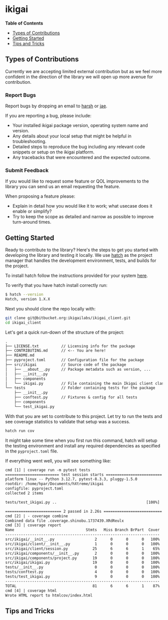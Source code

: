 # ikigai

**Table of Contents**

- [Types of Contributions](#types-of-contributions)
- [Getting Started](#getting-started)
- [Tips and Tricks](#tips-and-tricks)

## Types of Contributions

Currently we are accepting limited external contribution but as we feel more
confident in the direction of the library we will open up more avenue for contribution.

### Report Bugs

Report bugs by dropping an email to [harsh](mailto:harsh@ikigailabs.io) or [jae](mailto:simjae@ikigailabs.io).

If you are reporting a bug, please include:

- Your installed ikigai package version, operating system name and version.
- Any details about your local setup that might be helpful in troubleshooting.
- Detailed steps to reproduce the bug including any relevant code snippets or setup on the ikigai platform.
- Any tracebacks that were encountered and the expected outcome.

### Submit Feedback

If you would like to request some feature or QOL improvements to the library you can send us an email requesting the feature.

When proposing a feature please:

- Explain in detail how you would like it to work; what usecase does it enable or simplify?
- Try to keep the scope as detailed and narrow as possible to improve turn-around times.

## Getting Started

Ready to contribute to the library? Here's the steps to get you started with developing the library and testing it locally.
We use [hatch](https://hatch.pypa.io/latest/) as the project manager that handles the development environment, tests, and builds for the project.

To install hatch follow the instructions provided for your system [here](https://hatch.pypa.io/latest/install/).

To verify that you have hatch install correctly run:

```sh
$ hatch --version
Hatch, version 1.X.X
```

Next you should clone the repo locally with:

```sh
git clone git@bitbucket.org:ikigailabs/ikigai_client.git
cd ikigai_client
```

Let's get a quick run-down of the structure of the project:

```txt
.
├── LICENSE.txt          // Licensing info for the package
├── CONTRIBUTING.md      // <-- You are here!
├── README.md
├── pyproject.toml       // Configuration file for the package
├── src/ikigai           // Source code of the package
│   ├── __about__.py     // Package metadata such as version, ...
│   ├── __init__.py
│   ├── components
│   └── ikigai.py        // File containing the main Ikigai client class
└── tests                // Folder containing tests for the package
    ├── __init__.py
    ├── conftest.py      // Fixtures & config for all tests
    ├── components
    └── test_ikigai.py
```

With that you are set to contribute to this project.
Let try to run the tests and see coverage statistics to validate that setup was a success.

```sh
hatch run cov
```

It might take some time when you first run this command,
hatch will setup the testing environment and install any required dependencies as specified in the `pyproject.toml` file.

If everything went well, you will see something like:

```txt
cmd [1] | coverage run -m pytest tests
======================== test session starts =========================
platform linux -- Python 3.12.7, pytest-8.3.3, pluggy-1.5.0
rootdir: /home/hpar/Documents/hXtreme/ikigai
configfile: pyproject.toml
collected 2 items

tests/test_ikigai.py ..                                        [100%]

========================= 2 passed in 2.26s ==========================
cmd [2] | - coverage combine
Combined data file .coverage.shinobu.1737439.XRdReulx
cmd [3] | coverage report
Name                                Stmts   Miss Branch BrPart  Cover
---------------------------------------------------------------------
src/ikigai/__init__.py                  2      0      0      0   100%
src/ikigai/client/__init__.py           1      0      0      0   100%
src/ikigai/client/session.py           25      6      6      1    65%
src/ikigai/components/__init__.py       2      0      0      0   100%
src/ikigai/components/project.py       19      0      0      0   100%
src/ikigai/ikigai.py                   19      0      0      0   100%
tests/__init__.py                       0      0      0      0   100%
tests/conftest.py                       4      0      0      0   100%
tests/test_ikigai.py                    9      0      0      0   100%
---------------------------------------------------------------------
TOTAL                                  81      6      6      1    87%
cmd [4] | coverage html
Wrote HTML report to htmlcov/index.html
```

## Tips and Tricks
